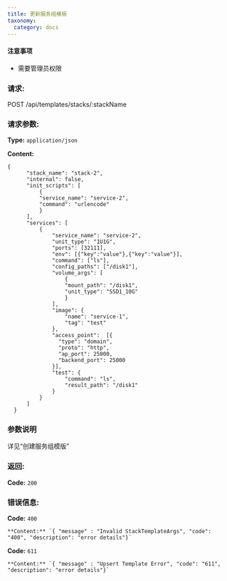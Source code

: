 ```yaml
---
title: 更新服务组模板
taxonomy:
  category: docs
---
```



#### 注意事项
- 需要管理员权限

### 请求:

  POST /api/templates/stacks/:stackName


### 请求参数:

**Type:** `application/json`

**Content:**

```
{
      "stack_name": "stack-2",
      "internal": false,
      "init_scripts": [
          {
          "service_name": "service-2",
          "command": "urlencode"
          }
      ],
      "services": [
          {
              "service_name": "service-2",
              "unit_type": "1U1G",
              "ports": [32111],
              "env": [{"key":"value"},{"key":"value"}],
              "command": ["ls"],
              "config_paths": ["/disk1"],
              "volume_args": [
                  {
                  "mount_path": "/disk1",
                  "unit_type": "SSD1_10G"
                  }
              ],
              "image": {
                  "name": "service-1",
                  "tag": "test"
              },
              "access_point":  [{
                "type": "domain",
                "proto": "http",
                "ap_port": 25000,
                "backend_port": 25000
              }],
              "test": {
                  "command": "ls",
                  "result_path": "/disk1"
              }
          }
      ]
  }
```
### 参数说明

详见“创建服务组模版”

### 返回:

**Code:** `200`

### 错误信息:

**Code:** `400`

```
**Content:** `{ "message" : "Invalid StackTemplateArgs", "code": "400", "description": "error details"}`
```

**Code:** `611`

```
**Content:** `{ "message" : "Upsert Template Error", "code": "611", "description": "error details"}`
```
